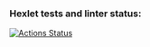 ### Hexlet tests and linter status:
[![Actions Status](https://github.com/KirillSosnyuk/java-project-61/actions/workflows/hexlet-check.yml/badge.svg)](https://github.com/KirillSosnyuk/java-project-61/actions)